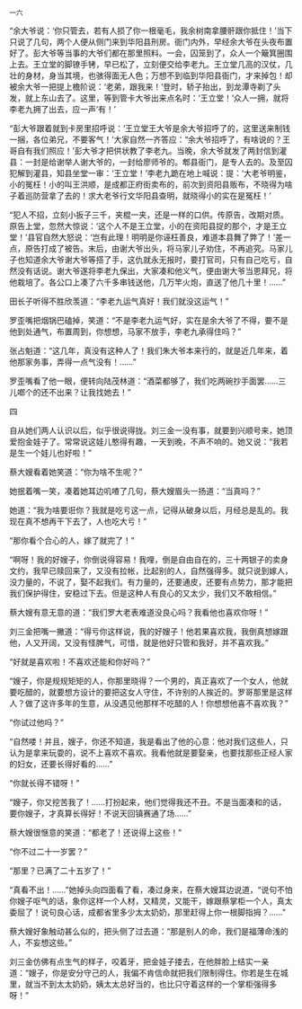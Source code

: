     一六 

   “余大爷说：‘你只管去，若有人损了你一根毫毛，我余树南拿腰骭跟你抵住！’当下只说了几句，两个人便从侧门来到华阳县刑房。衙门内外，早经余大爷在头夜布置好了。彭大爷等当事的大爷们都在那里照料。一会，囚笼到了，众人一个簸箕圈围上去。王立堂的脚镣手铐，早已松了，立刻便交给李老九。王立堂几高的汉仗，几壮的身材，身当其境，也骇得面无人色；万想不到临到华阳县衙门，才来掉包！却被余大爷一把提上檐阶说：‘老弟，跟我来！’登时，轿子抬出，到龙潭寺剃了头发，就上东山去了。这里，等到管卡大爷出来点名时：‘王立堂！’众人一拥，就将李老九拥了出去，应一声‘有！’

   “彭大爷跟着就到卡房里招呼说：‘王立堂王大爷是余大爷招呼了的，这里送来制钱一捆，各位弟兄，不要客气！’大家自然一齐答应：“余大爷招呼了，有啥说的？王哥自有我们照应！’彭大爷才把供状教了李老九。当晚，余大爷就发了两封信到灌县：一封是给谢举人谢大爷的，一封给廖师爷的。郫县衙门，是专人去的。及至囚犯解到灌县，知县坐堂一审：‘王立堂！’李老九跪在地上喊说：提：‘大老爷明鉴，小的冤枉！小的叫王洪顺，是成都正府街卖布的，前次到资阳县贩布，不晓得为啥子着巡防营拿了去的！求大老爷行文华阳县查明，就晓得小的实在是冤枉！’

   “犯人不招，立刻小扳子三千，夹棍一夹，还是一样的口供。传原告，改期对质。原告上堂，忽然大惊说：‘这个人不是王立堂，小的在资阳县捉的那个，才是王立堂！’县官自然大怒说：‘岂有此理！明明是你诬枉善良，难道本县舞了弊了！’差一点，原告打成了被告。末后，由谢大爷出头，将马家儿子劝住，不再追究。马家儿子也知道余大爷谢大爷等搭了手，这仇就永无报时，要打官司，只有自己吃亏，自然没有话说。谢大爷遂将李老九保出，大家凑和他义气，便由谢大爷当恩拜兄，将他栽培了。各公口上凑了六千多串钱送他，几万竿火炮，直送了他几十里！……”

   田长子听得不胜欣羡道：“李老九运气真好！我们就没这运气！”

   罗歪嘴把烟锅巴磕掉，笑道：“不是李老九运气好，实在是余大爷了不得，要不是他到处通气，布置周到，你想想，马家不放手，李老九承得住吗？”

   张占魁道：“这几年，真没有这种人了！我们朱大爷本来行的，就是近几年来，着他那家务事，弄得一点气没有！……”

   罗歪嘴看了他一眼，便转向陆茂林道：“酒菜都够了，我们吃两碗抄手面罢……三儿啷个的还不出来？让我找她去！”

   四

   自从她们两人认识以后，似乎很说得拢。刘三金一没有事，就要到兴顺号来，她顶爱抱金娃子了。常常说这娃儿憨得有趣，一天到晚，不声不响的。她又说：“我若是生一个娃儿也好啦！”

   蔡大嫂看着她笑道：“你为啥不生呢？”

   她抿着嘴一笑，凑着她耳边叽喳了几句，蔡大嫂眉头一扬道：“当真吗？”

   她道：“我为啥要诳你？我就是吃亏这一点，记得从破身以后，月经总是乱的。我现在真不想再干下去了，人也吃大亏！”

   “那你看个合心的人，嫁了就完了！”

   “啊呀！我的好嫂子，你倒说得容易！我哩，倒是自由自在的，三十两银子的卖身文约，我早已赎回来了，又没有拉帐，比起别的人，自然强得多。就只说到嫁人，没力量的，不说了，娶不起我们。有力量的，还要通皮，还要有点势力，那才能把我们保护得住，安稳过下去。但是这种人有良心的又太少，我们又不敢相信。”

   蔡大嫂有意无意的道：“我们罗大老表难道没良心吗？我看他也喜欢你呀！”

   刘三金把嘴一撇道：“得亏你这样说，我的好嫂子！他若果喜欢我，我倒真想嫁跟他，人又开阔，又没有怪脾气，可惜，就是他好只管和我好，并不喜欢我。”

   “好就是喜欢啦！不喜欢还能和你好吗？”

   “嫂子，你是规规矩矩的人，你那里晓得？一个男的，真正喜欢了一个女人，他就要吃醋的，就要想方设计的要把这女人守住，不许别的人挨近的。罗哥那里是这样人？做了这许多年的生意，从没遇见他那样不吃醋的人！你想想他喜不喜欢我？”

   “你试过他吗？”

   “自然喽！并且，嫂子，你还不知道，我是看出了他的心意：他对我们这些人，只认为是拿来玩耍的，说不上喜欢不喜欢。我看他就是要娶亲，也要找那些正经人家的妇女，还要长得好看的……”

   “你就长得不错呀！”

   “嫂子，你又挖苦我了！……打扮起来，他们觉得我还不丑。不是当面凑和的话，要你嫂子，才真算长得好！不说天回镇赛通了场……”

   蔡大嫂很惬意的笑道：“都老了！还说得上这些！”

   “你不过二十一岁罢？”

   “那里？已满了二十五岁了！”

   “真看不出！……”她掉头向四面看了看，凑过身来，在蔡大嫂耳边说道，“说句不怕你嫂子呕气的话，象你这样一个人材，又精灵，又能干，嫁跟蔡掌柜一个人，真太委屈了！说句良心话，成都省里多少太太奶奶，那里赶得上你一根脚指拇？……”

   蔡大嫂好象触动甚么似的，把头侧了过去道：“那是别人的命，我们是福薄命浅的人，不妄想这些。”

   刘三金仿佛有点生气的样子，咬着牙，把金娃子搂去，在他胖脸上结实一亲道：“嫂子，你是安分守己的人，我偏不肯信命就把我们限制得住。你若是生在城里，就当不到太太奶奶，姨太太总好当的，也比只守着这样的一个掌柜强得多呀！”

